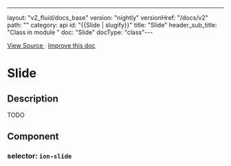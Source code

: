 ---
layout: "v2_fluid/docs_base"
version: "nightly"
versionHref: "/docs/v2"
path: ""
category: api
id: "{{Slide | slugify}}"
title: "Slide"
header_sub_title: "Class in module "
doc: "Slide"
docType: "class"---




<div class="improve-docs">
  <a href='http://github.com/driftyco/ionic2/tree/master/ionic/components/slides/slides.ts#L450'>
    View Source
  </a>
  &nbsp;
  <a href='http://github.com/driftyco/ionic2/edit/master/ionic/components/slides/slides.ts#L450'>
    Improve this doc
  </a>

</div>




<h1 class="api-title">


Slide






</h1>






<h2>Description</h2>

<p>TODO</p>


<h2>Component</h2>
<h3>selector: <code>ion-slide</code></h3>



<!-- end content block -->


<!-- end body block -->

